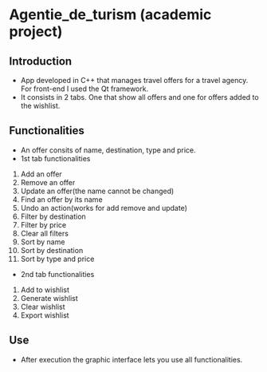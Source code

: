 # Agentie_de_turism (academic project)

## Introduction
* App developed in C++ that manages travel offers for a travel agency. For front-end I used the Qt framework.
* It consists in 2 tabs. One that show all offers and one for offers added to the wishlist.

## Functionalities
* An offer consits of name, destination, type and price.
* 1st tab functionalities
1. Add an offer
2. Remove an offer
3. Update an offer(the name cannot be changed)
4. Find an offer by its name
5. Undo an action(works for add remove and update)
6. Filter by destination
7. Filter by price
8. Clear all filters
9. Sort by name
10. Sort by destination
11. Sort by type and price
* 2nd tab functionalities
1. Add to wishlist
2. Generate wishlist
3. Clear wishlist
4. Export wishlist

## Use
* After execution the graphic interface lets you use all functionalities.

